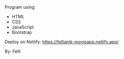Program using:

-   HTML
-   CSS
-   JavaScript
-   Bootstrap

Deploy on Netlify: https://fellianik-movieapp.netlify.app/

By: Felli
